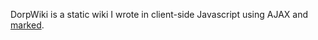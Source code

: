 DorpWiki is a static wiki I wrote in client-side Javascript using AJAX and [marked](https://github.com/chjj/marked).
